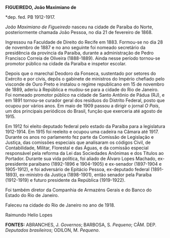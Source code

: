 **FIGUEIREDO, João Maximiano de**

\*dep. fed. PB 1912-1917.

*João Maximiano de Figueiredo* nasceu na cidade de Paraíba do Norte,
posteriormente chamada João Pessoa, no dia 21 de fevereiro de 1868.

Ingressou na Faculdade de Direito do Recife em 1883. Formou-se no dia 28
de novembro de 1887 e no ano seguinte foi nomeado secretário da
presidência da província da Paraíba, durante a administração de Pedro
Francisco Correia de Oliveira (1888-1889). Ainda nesse período tornou-se
promotor público na cidade da Paraíba e inspetor escolar.

Depois que o marechal Deodoro da Fonseca, sustentado por setores do
Exército e por civis, depôs o gabinete de ministros do Império chefiado
pelo visconde de Ouro Preto e instalou o regime republicano em 15 de
novembro de 1889, aderiu à República e mudou-se para a cidade do Rio de
Janeiro. Foi nomeado promotor público na cidade de Santo Antônio de
Pádua (RJ), e em 1891 tornou-se curador geral dos resíduos do Distrito
Federal, posto que ocupou por vários anos. Em maio de 1909 passou a
dirigir o jornal *O País*, um dos principais periódicos do Brasil,
função que exerceria até agosto de 1915.

Em 1912 foi eleito deputado federal pelo estado da Paraíba para a
legislatura 1912-1914. Em 1915 foi reeleito e ocupou uma cadeira na
Câmara até 1917. Durante os anos no parlamento fez parte da Comissão de
Legislação e Justiça, das comissões especiais que analisaram os códigos
Civil, de Contabilidade, Militar, Florestal e das Águas, e da comissão
especial responsável pela reforma da Lei das Sociedades Anônimas e dos
Títulos ao Portador. Durante sua vida política, foi aliado de Álvaro
Lopes Machado, ex-presidente paraibano (1892-1896 e 1904-1905) e
ex-senador (1897-1904 e 1905-1912), e foi adversário de Epitácio Pessoa,
ex-deputado federal (1891-1893), ex-ministro da Justiça (1898-1901),
então senador pela Paraíba (1912-1919) e futuro presidente da República
(1919-1922).

Foi também diretor da Companhia de Armazéns Gerais e do Banco do Estado
do Rio de Janeiro.

Faleceu na cidade do Rio de Janeiro no ano de 1918.

Raimundo Helio Lopes

**FONTES:** ABRANCHES, J. *Governos*; BARBOSA, S. *Pequeno*; CÂM. DEP.
*Deputados brasileiros*; ODILON, M. *Pequeno*.
